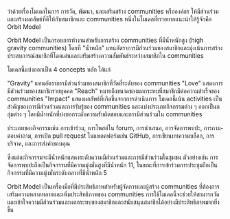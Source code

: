 ว่าด้วยเรื่องโมเดลในการ การวัด, พัฒนา, และเสริมสร้าง communities หรือองค์กร ให้มีส่วนร่วมและสร้างผลลัพธ์ที่ดีให้กับสมาชิกและ communities หนึ่งในโมเดลที่เราอยากแนะนำให้รู้จักคือ Orbit Model

Orbit Model เป็นกรอบการทำงานสำหรับการสร้าง communities ที่มีน้ำหนักสูง (high gravity communities) โดยที่ "น้ำหนัก" แทนอัตราการมีส่วนร่วมของสมาชิกและมุ่งเน้นการสร้างประสบการณ์สมาชิกที่โดดเด่นและเสริมสร้างความสัมพันธ์ระหว่างสมาชิกใน communities

โมเดลนี้แบ่งออกเป็น 4 concepts หลัก ได้แก่

"Gravity" แทนอัตราการมีส่วนร่วมของสมาชิกที่วัดที่ระดับของ communities
"Love" แสดงการมีส่วนร่วมของสมาชิกรายบุคคล
"Reach" หมายถึงขนาดของผลกระทบที่สมาชิกมีต่อความสำเร็จของ communities
"Impact" แสดงผลลัพธ์ที่เกิดขึ้นจากการดำเนินการ
โมเดลนี้เน้น activities เป็นสำคัญของการมีส่วนร่วมและการรับรู้ของ communities และแบ่งประเภทกิจกรรมต่าง ๆ ออกเป็นกลุ่มต่าง ๆ โดยมีน้ำหนักที่บ่งบอกระดับความรับผิดชอบและการมีส่วนร่วมใน communities

ประเภทของกิจกรรมเช่น การเข้าร่วม, การโพสต์ใน forum, การนำเสนอ, การจัดการพบปะ, การถาม-ตอบคำถาม, การเปิด pull request ในแพลตฟอร์มเช่น GitHub, การเขียนบทความบล็อก, การบริจาค, และการส่งคำขอบคุณ

ซึ่งแต่ละกิจกรรมจะมีน้ำหนักแสดงระดับความมีส่วนร่วมและการมีส่วนร่วมในชุมชน ตัวอย่างเช่น การจัดการพบปะถือเป็นกิจกรรมที่มีความมุ่งมั่นสูงที่มีน้ำหนัก 11, ในขณะที่การเข้าร่วมการประชุมถือเป็นกิจกรรมที่มีความมุ่งมั่นระดับกลางที่มีน้ำหนัก 5

Orbit Model เป็นเครื่องมือที่มีประสิทธิภาพสำหรับผู้จัดการและผู้สร้าง communities ที่ต้องการเสริมความหลากหลายและเพิ่มประสิทธิภาพของ communities การใช้โมเดลนี้จะช่วยให้สามารถวัดและเข้าใจความมีส่วนร่วมและผลกระทบของสมาชิกและสนับสนุนสมาชิกได้อย่างมีประสิทธิภาพมากยิ่งขึ้น